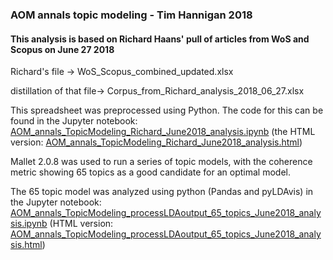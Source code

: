 ### AOM annals topic modeling -  Tim Hannigan 2018

#### This analysis is based on Richard Haans' pull of articles from WoS and Scopus on June 27 2018
Richard's file ->
WoS_Scopus_combined_updated.xlsx

distillation of that file->
Corpus_from_Richard_analysis_2018_06_27.xlsx

This spreadsheet was preprocessed using Python. The code for this can be found in the Jupyter notebook: [AOM_annals_TopicModeling_Richard_June2018_analysis.ipynb](AOM_annals_TopicModeling_Richard_June2018_analysis.ipynb) (the HTML version: [AOM_annals_TopicModeling_Richard_June2018_analysis.html](AOM_annals_TopicModeling_Richard_June2018_analysis.html))

Mallet 2.0.8 was used to run a series of topic models, with the coherence metric showing 65 topics as a good candidate for an optimal model.

The 65 topic model was analyzed using python (Pandas and pyLDAvis) in the Jupyter notebook:
[AOM_annals_TopicModeling_processLDAoutput_65_topics_June2018_analysis.ipynb](AOM_annals_TopicModeling_processLDAoutput_65_topics_June2018_analysis.ipynb) (HTML version: [AOM_annals_TopicModeling_processLDAoutput_65_topics_June2018_analysis.html](AOM_annals_TopicModeling_processLDAoutput_65_topics_June2018_analysis.html))
